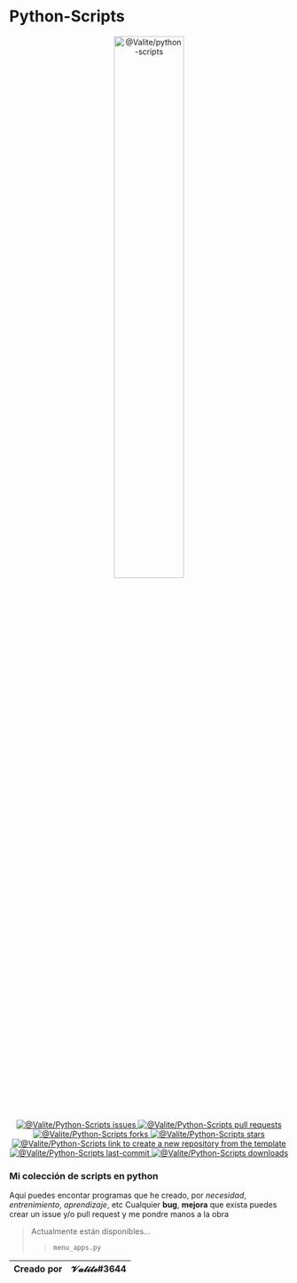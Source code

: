 # Python-Scripts

<p align="center">
  <a href="https://github.com/Valite/project-template/generate">
    <img width="50%" src="https://i.imgur.com/D1DBcRW.png" alt="@Valite/python-scripts">
  </a>
  <br>
  <a href="https://github.com/Valite/Python-Scripts/issues">
    <img src="https://img.shields.io/github/issues/Valite/python-scripts?color=0088ff&style=for-the-badge&logo=github" alt="@Valite/Python-Scripts issues"/>
  </a>
  <a href="https://github.com/Valite/Python-Scripts/pulls">
    <img src="https://img.shields.io/github/issues-pr/Valite/python-scripts?color=0088ff&style=for-the-badge&logo=github" alt="@Valite/Python-Scripts pull requests"/>
  </a>
  <a href="https://github.com/Valite/Python-Scripts">
    <img src="https://img.shields.io/github/forks/Valite/Python-Scripts?style=for-the-badge&color=0088ff&logo=github" alt="@Valite/Python-Scripts forks"/>
  </a>
   <a href="https://github.com/Valite/Python-Scripts">
    <img src="https://img.shields.io/github/stars/Valite/Python-Scripts?style=for-the-badge&color=0088ff&logo=github" alt="@Valite/Python-Scripts stars"/>
  </a>
  <a href="https://github.com/Valite/Python-Scripts/generate">
    <img src="https://img.shields.io/badge/use%20this-template-blue?logo=github-sponsors&style=for-the-badge&color=green" alt="@Valite/Python-Scripts link to create a new repository from the template">
  </a> 
  <a href="https://github.com/Valite/Python-Scripts">
    <img src="https://img.shields.io/github/last-commit/valite/Python-Scripts?style=for-the-badge" alt="@Valite/Python-Scripts last-commit"/>
  </a>
  <a href="https://github.com/Valite/Python-Scripts">
    <img src="https://img.shields.io/github/downloads/valite/python-scripts/total?style=for-the-badge" alt="@Valite/Python-Scripts downloads"/>
  </a>
</p>

### **Mi colección de scripts en python**

Aquí puedes encontar programas que he creado, por *necesidad*, *entrenimiento*, *aprendizaje*, etc
Cualquier **bug**, **mejora** que exista puedes crear un issue y/o pull request y me pondre manos a la obra

>Actualmente están disponibles...
>>`menu_apps.py`

| Creado por | 𝓥𝓪𝓵𝓲𝓽𝓮#3644 |
|--|--|
